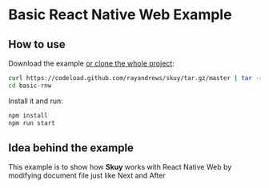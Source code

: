 # Basic React Native Web Example

## How to use

Download the example [or clone the whole project](https://github.com/rayandrews/skuy.git):

```bash
curl https://codeload.github.com/rayandrews/skuy/tar.gz/master | tar -xz --strip=2 skuy-master/examples/basic-rnw
cd basic-rnw
```

Install it and run:

```bash
npm install
npm run start
```

## Idea behind the example

This example is to show how __Skuy__ works with React Native Web by modifying document file just like Next and After